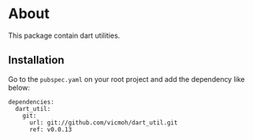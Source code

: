 # About

This package contain dart utilities.

## Installation

Go to the `pubspec.yaml` on your root
project and add the dependency like below: 

```
dependencies:
  dart_util:
    git:
      url: git://github.com/vicmoh/dart_util.git
      ref: v0.0.13
```
